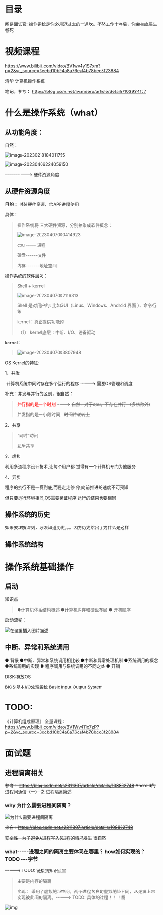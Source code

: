 # 目录

网易面试官:   操作系统是你必须迈过去的一道坎。不然工作十年后，你会被应届生卷死



# 视频课程

https://www.bilibili.com/video/BV1wv4y1S7xm?p=2&vd_source=3eebd10b94a8a76eaf4b78bee8f23884

清华 计算机操作系统



笔记，参考：  https://blog.csdn.net/iwanderu/article/details/103934127



# 什么是操作系统（what）

## 从功能角度：

自然：

![image-20230218184011755](OperateSystem.assets/image-20230218184011755.png)



![image-20230406224059150](OperateSystem.assets/image-20230406224059150.png)

----------->  硬件资源角度









## 从硬件资源角度

**目的：** 封装硬件资源，给APP进程使用

具体：

> 操作系统将 三大硬件资源，分别抽象成软件概念：
>
> ![image-20230407000414923](OperateSystem.assets/image-20230407000414923.png)
>
> cpu ----- 进程
>
> 磁盘------文件
>
> 内存-------地址空间





操作系统的软件层次：

> Shell   +  kernel
>
> ![image-20230407002116313](OperateSystem.assets/image-20230407002116313.png)
>
> 
>
> Shell 是对用户的: 比如GUI（Linux、Windows、Android 界面 ）、命令行等
>
> kernel：真正提供功能的
>
> ​             （1） kernel底层：中断、I/O、设备驱动



kernel：

> 
>
> ![image-20230407003807948](OperateSystem.assets/image-20230407003807948.png)



OS Kernel的特征: 

1、并发 

​      计算机系统中同时存在多个运行的程序 -----> 需要OS管理和调度



补充：并发与并行的区别，很自然：

> <font color='red'>并行指的是一个时刻</font> ----> ~~自然，对于cpu，不存在并行 （多核除外)~~
>
> 并发指的是一小段时间，~~时间片轮转上~~
>



2、共享

> “同时”访问 
>
> 互斥共享

3、虚拟

利用多道程序设计技术,让每个用户都 觉得有一个计算机专门为他服务

4、异步

程序的执行不是一贯到底,而是走走停 停,向前推进的速度不可预知

但只要运行环境相同,OS需要保证程序 运行的结果也要相同



## 操作系统的历史

如果要理解深刻，必须知道历史。。。因为历史给出了为什么是这样





## 操作系统结构





# 操作系统基础操作

##  启动

知识点：

> ●计算机体系结构概述
> ●计算机内存和硬盘布局
> ● 开机顺序



启动流程：

![在这里插入图片描述](OperateSysTem.assets/20200111110134340.png)





## 中断、异常和系统调用

●  背景
●中断、异常和系统调用相比较
●中断和异常处理机制
●系统调用的概念
●系统调用的实现
● 程序调用与系统调用的不同之处
● 开销



DISK:存放OS 

BIOS:基本I/O处理系统  Basic Input Output System





# TODO:

《计算机组成原理》  全量课程： https://www.bilibili.com/video/BV1Wv411x7zP?p=2&vd_source=3eebd10b94a8a76eaf4b78bee8f23884





# 面试题

## 进程隔离相关

~~参考：  https://blog.csdn.net/s2311307/article/details/108862748   Android的进程间通信（一） 之 进程隔离简述~~





### why  为什么需要进程间隔离？



![为什么需要进程间隔离](OperateSysTem.assets/20200929095730846.png)

~~来自：https://blog.csdn.net/s2311307/article/details/108862748~~

~~安全性：为了避免A进程写入B进程的情况发生~~   很自然









### **what-----进程之间的隔离主要体现在哪里？ how如何实现的？** TODO  ---字节 

-----> TODO:  链接到知识点里

> 主要是内存的隔离
>
> 实现：
> 采用了虚拟地址空间，两个进程各自的虚拟地址不同，从逻辑上来实现彼此间的隔离。----->  TODO:  具体的过程！！！图



![img](OperateSysTem.assets/v2-5a05d48fee0a41b1154ab79aaeeeba4d_720w.webp)







